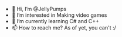 - 👋 Hi, I’m @JellyPumps
- 👀 I’m interested in Making video games
- 🌱 I’m currently learning C# and C++
- 📫 How to reach me? As of yet, you can't :/

<!---
JellyPumps/JellyPumps is a ✨ special ✨ repository because its `README.md` (this file) appears on your GitHub profile.
You can click the Preview link to take a look at your changes.
--->
